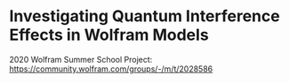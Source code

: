 # Investigating Quantum Interference Effects in Wolfram Models

2020 Wolfram Summer School Project: https://community.wolfram.com/groups/-/m/t/2028586
